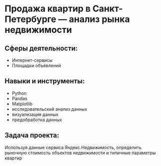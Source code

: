 # Продажа квартир в Санкт-Петербурге — анализ рынка недвижимости
## Cферы деятельности:
- Интернет-сервисы
- Площадки объявлений
## Навыки и инструменты: 
- Python
- Pandas
- Matplotlib
- исследовательский анализ данных
- визуализация данных
- предобработка данных
## Задача проекта:
Используя данные сервиса Яндекс.Недвижимость, определить рыночную стоимость объектов недвижимости и типичные параметры квартир
